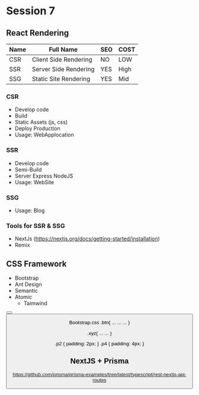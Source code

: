# Session 7

## React Rendering

| Name | Full Name             | SEO | COST |
| ---- | --------------------- | --- | ---- |
| CSR  | Client Side Rendering | NO  | LOW  |
| SSR  | Server Side Rendering | YES | High |
| SSG  | Static Site Rendering | YES | Mid  |



### CSR 
 - Develop code
 - Build
 - Static Assets (js, css)
 - Deploy Production
 - Usage: WebApplocation

### SSR
 - Develop code
 - Semi-Build
 - Server Express NodeJS
 - Usage: WebSite

### SSG
 - Usage: Blog


### Tools for SSR & SSG
 - NextJs (https://nextjs.org/docs/getting-started/installation)
 - Remix
  


## CSS Framework
 - Bootstrap
 - Ant Design
 - Semantic
 - Atomic
   - Taimwind


<button class="btn btn-primary xyz" />
<button class="p4 b2 text-red" />

Bootstrap.css
.btn{
    ...
    ...
    ...
}

.xyz{
    ...
    ...
}

.p2 {
    padding: 2px;
}
.p4 {
    padding: 4px;
}



## NextJS + Prisma
https://github.com/prisma/prisma-examples/tree/latest/typescript/rest-nextjs-api-routes
